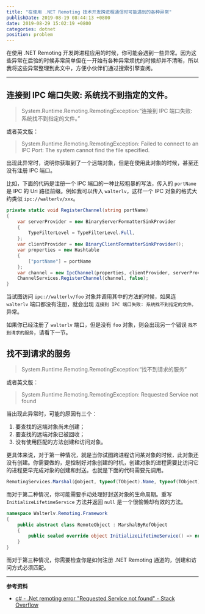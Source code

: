 ```yaml
---
title: "在使用 .NET Remoting 技术开发跨进程通信时可能遇到的各种异常"
publishDate: 2019-08-19 08:44:13 +0800
date: 2019-08-29 15:02:19 +0800
categories: dotnet
position: problem
---
```


在使用 .NET Remoting 开发跨进程应用的时候，你可能会遇到一些异常。因为这些异常在后验的时候非常简单但在一开始有各种异常烦扰的时候却并不清晰，所以我将这些异常整理到此文中，方便小伙伴们通过搜索引擎查阅。

---

<div id="toc"></div>

## 连接到 IPC 端口失败: 系统找不到指定的文件。

> System.Runtime.Remoting.RemotingException:“连接到 IPC 端口失败: 系统找不到指定的文件。”

或者英文版：

> System.Runtime.Remoting.RemotingException: Failed to connect to an IPC Port: The system cannot find the file specified.

出现此异常时，说明你获取到了一个远端对象，但是在使用此对象的时候，甚至还没有注册 IPC 端口。

比如，下面的代码是注册一个 IPC 端口的一种比较粗暴的写法，传入的 `portName` 是 IPC 的 Uri 路径前缀。例如我可以传入 `walterlv`，这样一个 IPC 对象的格式大约类似 `ipc://walterlv/xxx`。

```csharp
private static void RegisterChannel(string portName)
{
    var serverProvider = new BinaryServerFormatterSinkProvider
    {
        TypeFilterLevel = TypeFilterLevel.Full,
    };
    var clientProvider = new BinaryClientFormatterSinkProvider();
    var properties = new Hashtable
    {
        ["portName"] = portName
    };
    var channel = new IpcChannel(properties, clientProvider, serverProvider);
    ChannelServices.RegisterChannel(channel, false);
}
```

当试图访问 `ipc://walterlv/foo` 对象并调用其中的方法的时候，如果连 `walterlv` 端口都没有注册，就会出现 `连接到 IPC 端口失败: 系统找不到指定的文件。` 异常。

如果你已经注册了 `walterlv` 端口，但是没有 `foo` 对象，则会出现另一个错误 `找不到请求的服务`，请看下一节。

## 找不到请求的服务

> System.Runtime.Remoting.RemotingException:“找不到请求的服务”

或者英文版：

> System.Runtime.Remoting.RemotingException: Requested Service not found

当出现此异常时，可能的原因有三个：

1. 要查找的远端对象尚未创建；
2. 要查找的远端对象已被回收；
3. 没有使用匹配的方法创建和访问对象。

更具体来说，对于第一种情况，就是当你试图跨进程访问某对象的时候，此对象还没有创建。你需要做的，是控制好对象创建的时机，创建对象的进程需要比访问它的进程更早完成对象的创建和封送。也就是下面的代码需要先调用。

```csharp
RemotingServices.Marshal(@object, typeof(TObject).Name, typeof(TObject));
```

而对于第二种情况，你可能需要手动处理好封送对象的生命周期。重写 `InitializeLifetimeService` 方法并返回 `null` 是一个很偷懒却有效的方法。

```csharp
namespace Walterlv.Remoting.Framework
{
    public abstract class RemoteObject : MarshalByRefObject
    {
        public sealed override object InitializeLifetimeService() => null;
    }
}
```

而对于第三种情况，你需要检查你是如何注册 .NET Remoting 通道的，创建和访问方式必须匹配。

---

**参考资料**

- [c# - .Net remoting error "Requested Service not found" - Stack Overflow](https://stackoverflow.com/questions/44373484/net-remoting-error-requested-service-not-found)
